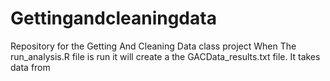 # Gettingandcleaningdata
Repository for the Getting And Cleaning Data class project
When The run_analysis.R file is run it will create a the GACData_results.txt file. It takes data from 

